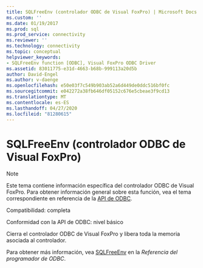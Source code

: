 ```yaml
---
title: SQLFreeEnv (controlador ODBC de Visual FoxPro) | Microsoft Docs
ms.custom: ''
ms.date: 01/19/2017
ms.prod: sql
ms.prod_service: connectivity
ms.reviewer: ''
ms.technology: connectivity
ms.topic: conceptual
helpviewer_keywords:
- SQLFreeEnv function [ODBC], Visual FoxPro ODBC Driver
ms.assetid: 83011775-e31d-4663-b68b-999113a20d5b
author: David-Engel
ms.author: v-daenge
ms.openlocfilehash: e50e03f7c549b903ab52a6d449de0ddc516bf0fc
ms.sourcegitcommit: e042272a38fb646df05152c676e5cbeae3f9cd13
ms.translationtype: MT
ms.contentlocale: es-ES
ms.lasthandoff: 04/27/2020
ms.locfileid: "81280615"
---
```

# <a name="sqlfreeenv-visual-foxpro-odbc-driver"></a>SQLFreeEnv (controlador ODBC de Visual FoxPro)
> [!NOTE]  
>  Este tema contiene información específica del controlador ODBC de Visual FoxPro. Para obtener información general sobre esta función, vea el tema correspondiente en referencia de la [API de ODBC](../../odbc/reference/syntax/odbc-api-reference.md).  
  
 Compatibilidad: completa  
  
 Conformidad con la API de ODBC: nivel básico  
  
 Cierra el controlador ODBC de Visual FoxPro y libera toda la memoria asociada al controlador.  
  
 Para obtener más información, vea [SQLFreeEnv](../../odbc/reference/syntax/sqlfreeenv-function.md) en la *Referencia del programador de ODBC*.

